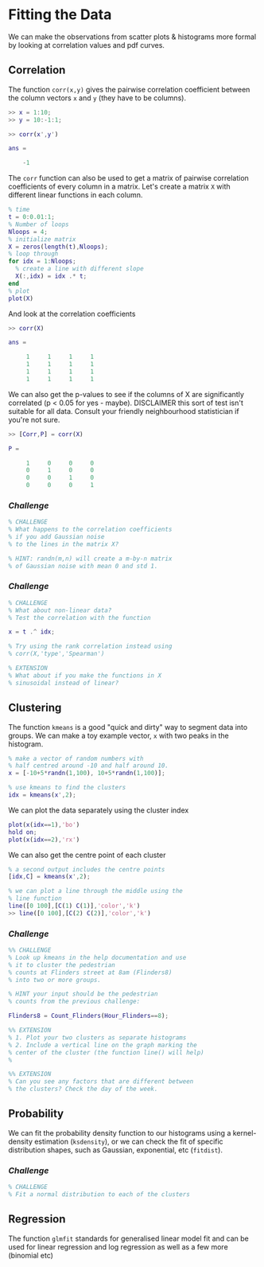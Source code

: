 # Fitting the Data

We can make the observations from scatter plots & histograms more formal by looking at correlation values and pdf curves.

## Correlation
The function `corr(x,y)` gives the pairwise correlation coefficient between the column vectors `x` and `y` (they have to be columns).

``` Matlab
>> x = 1:10;
>> y = 10:-1:1;

>> corr(x',y')

ans =

    -1
```

The `corr` function can also be used to get a matrix of pairwise correlation coefficients of every column in a matrix. Let's create a matrix `X` with different linear functions in each column.

``` Matlab
% time
t = 0:0.01:1;
% Number of loops
Nloops = 4;
% initialize matrix
X = zeros(length(t),Nloops);
% loop through
for idx = 1:Nloops;
  % create a line with different slope
  X(:,idx) = idx .* t;      
end
% plot
plot(X)
```
And look at the correlation coefficients

``` Matlab
>> corr(X)

ans =

     1     1     1     1
     1     1     1     1
     1     1     1     1
     1     1     1     1
```

We can also get the p-values to see if the columns of X are significantly correlated (p < 0.05 for yes - maybe). DISCLAIMER this sort of test isn't suitable for all data. Consult your friendly neighbourhood statistician if you're not sure.

``` Matlab
>> [Corr,P] = corr(X)

P =

     1     0     0     0
     0     1     0     0
     0     0     1     0
     0     0     0     1
```

### *Challenge*
``` Matlab
% CHALLENGE
% What happens to the correlation coefficients
% if you add Gaussian noise
% to the lines in the matrix X?

% HINT: randn(m,n) will create a m-by-n matrix 
% of Gaussian noise with mean 0 and std 1. 
```

### *Challenge*

``` Matlab
% CHALLENGE
% What about non-linear data?
% Test the correlation with the function 

x = t .^ idx;

% Try using the rank correlation instead using
% corr(X,'type','Spearman')

% EXTENSION
% What about if you make the functions in X 
% sinusoidal instead of linear? 

```

## Clustering

The function `kmeans` is a good "quick and dirty" way to segment data into groups. 
We can make a toy example vector, `x` with two peaks in the histogram.
``` Matlab
% make a vector of random numbers with 
% half centred around -10 and half around 10.
x = [-10+5*randn(1,100), 10+5*randn(1,100)];

% use kmeans to find the clusters
idx = kmeans(x',2);
```
We can plot the data separately using the cluster index
```Matlab
plot(x(idx==1),'bo')
hold on;
plot(x(idx==2),'rx')
```
We can also get the centre point of each cluster
```Matlab
% a second output includes the centre points
[idx,C] = kmeans(x',2);

% we can plot a line through the middle using the 
% line function
line([0 100],[C(1) C(1)],'color','k')
>> line([0 100],[C(2) C(2)],'color','k')
```
### *Challenge*
``` Matlab
%% CHALLENGE 
% Look up kmeans in the help documentation and use 
% it to cluster the pedestrian
% counts at Flinders street at 8am (Flinders8)
% into two or more groups.

% HINT your input should be the pedestrian 
% counts from the previous challenge: 

Flinders8 = Count_Flinders(Hour_Flinders==8);

%% EXTENSION
% 1. Plot your two clusters as separate histograms
% 2. Include a vertical line on the graph marking the 
% center of the cluster (the function line() will help)
% 

%% EXTENSION
% Can you see any factors that are different between 
% the clusters? Check the day of the week. 

```

## Probability

We can fit the probability density function to our histograms using a kernel-density estimation (`ksdensity`), or we can check the fit of specific distribution shapes, such as Gaussian, exponential, etc (`fitdist`).

### *Challenge*
``` Matlab
% CHALLENGE
% Fit a normal distribution to each of the clusters
```


## Regression

The function `glmfit` standards for generalised linear model fit and can be used for linear regression and log regression as well as a few more (binomial etc)

